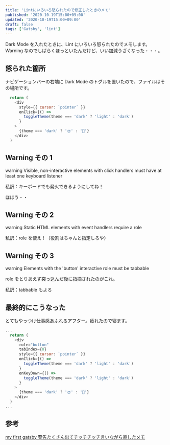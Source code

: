 ```yaml
---
title: 'Lintにいろいろ怒られたので修正したときのメモ'
published: '2020-10-19T15:00+09:00'
updated: '2020-10-19T15:00+09:00'
draft: false
tags: ['Gatsby', 'lint']
---
```


Dark Mode を入れたときに、Lint にいろいろ怒られたのでメモします。  
Warning なのでしばらくほっといたんだけど、いい加減うざくなった・・・。

## 怒られた箇所

ナビゲーションバーの右端に Dark Mode のトグルを置いたので、ファイルはその場所です。

```JavaScript:title=src\components\navbar.js
  return (
    <div
      style={{ cursor: `pointer` }}
      onClick={() =>
        toggleTheme(theme === 'dark' ? 'light' : 'dark')
      }
    >
      {theme === 'dark' ? '🌞' : '🌙'}
    </div>
  )
```

## Warning その 1

warning Visible, non-interactive elements with click handlers must have at least one keyboard listener

私訳：キーボードでも発火できるようにしてね！

ほほう・・

## Warning その 2

warning Static HTML elements with event handlers require a role

私訳：role を使え！（役割はちゃんと指定しろや）

## Warning その 3

warning Elements with the 'button' interactive role must be tabbable

role をとりあえず突っ込んだ後に指摘されたのがこれ。

私訳：tabbable もよろ

## 最終的にこうなった

とてもやっつけ仕事感あふれるアフター。疲れたので寝ます。

```JavaScript:title=src\components\navbar.js
...
  return (
    <div
      role="button"
      tabIndex={0}
      style={{ cursor: `pointer` }}
      onClick={() =>
        toggleTheme(theme === 'dark' ? 'light' : 'dark')
      }
      onKeyDown={() =>
        toggleTheme(theme === 'dark' ? 'light' : 'dark')
      }
    >
      {theme === 'dark' ? '🌞' : '🌙'}
    </div>
  )
...
```

## 参考

[my first gatsby 警告たくさん出てチッチチッチ言いながら直したメモ](https://hirokonakahara.com/blog/?p=4570)
